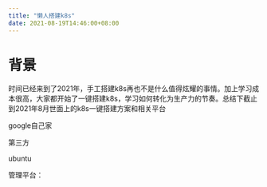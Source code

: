 ```yaml
---
title: "懒人搭建k8s"
date: 2021-08-19T14:46:00+08:00
---
```


# 背景
时间已经来到了2021年，手工搭建k8s再也不是什么值得炫耀的事情。加上学习成本很高，大家都开始了一键搭建k8s，学习如何转化为生产力的节奏。总结下截止到2021年8月世面上的k8s一键搭建方案和相关平台

google自己家

[minikube]: https://kubernetes.io/zh/docs/setup/production-environment/tools/	"建立一个测试环境使用"
[kubeadm]: https://kubernetes.io/docs/reference/setup-tools/kubeadm/
[kops]: https://github.com/kubernetes/kops
[Kubespray]: https://github.com/kubernetes-sigs/kubespray

第三方

ubuntu

[microk8s]: https://cn.ubuntu.com/blog/microk8s-ha-minimal-kubernetes

管理平台：

[rancher]: https://rancher.com
[kubesphere]: https://kubesphere.io/zh/
[openshift]: https://www.redhat.com/zh/technologies/cloud-computing/openshift

